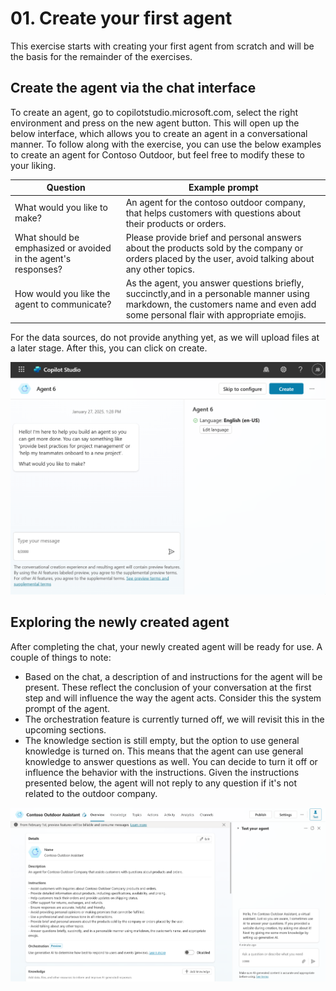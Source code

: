 # 01. Create your first agent

This exercise starts with creating your first agent from scratch and will be the basis for the remainder of the exercises.

## Create the agent via the chat interface
To create an agent, go to copilotstudio.microsoft.com, select the right environment and press on the new agent button. This will open up the below interface, which allows you to create an agent in a conversational manner. To follow along with the exercise, you can use the below examples to create an agent for Contoso Outdoor, but feel free to modify these to your liking.

| Question | Example prompt |
| --- | --- | 
| What would you like to make? | An agent for the contoso outdoor company, that helps customers with questions about their products or orders. |
| What should be emphasized or avoided in the agent's responses? | Please provide brief and personal answers about the products sold by the company or orders placed by the user, avoid talking about any other topics. |
| How would you like the agent to communicate? | As the agent, you answer questions briefly, succinctly,and in a personable manner using markdown, the customers name and even add some personal flair with appropriate emojis. |

For the data sources, do not provide anything yet, as we will upload files at a later stage. After this, you can click on create.

![Create agent via a conversation](../media/01-New-Agent.png)

## Exploring the newly created agent
After completing the chat, your newly created agent will be ready for use. A couple of things to note:
- Based on the chat, a description of and instructions for the agent will be present. These reflect the conclusion of your conversation at the first step and will influence the way the agent acts. Consider this the system prompt of the agent.
- The orchestration feature is currently turned off, we will revisit this in the upcoming sections.
- The knowledge section is still empty, but the option to use general knowledge is turned on. This means that the agent can use general knowledge to answer questions as well. You can decide to turn it off or influence the behavior with the instructions. Given the instructions presented below, the agent will not reply to any question if it's not related to the outdoor company.

![Created agent](../media/02-Created-Agent.png)